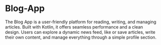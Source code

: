 # Blog-App
The Blog App is a user-friendly platform for reading, writing, and managing articles. Built with Kotlin, it offers seamless performance and a clean design. Users can explore a dynamic news feed, like or save articles, write their own content, and manage everything through a simple profile section.
